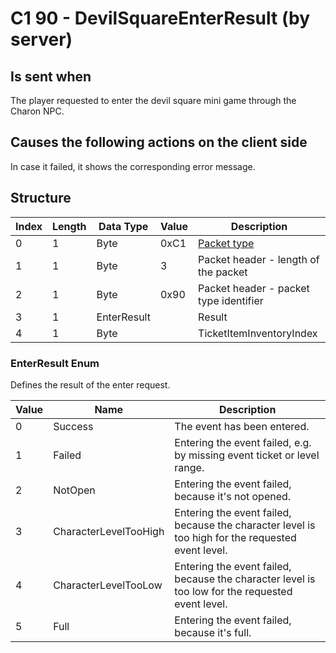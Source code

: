 # C1 90 - DevilSquareEnterResult (by server)

## Is sent when

The player requested to enter the devil square mini game through the Charon NPC.

## Causes the following actions on the client side

In case it failed, it shows the corresponding error message.

## Structure

| Index | Length | Data Type | Value | Description |
|-------|--------|-----------|-------|-------------|
| 0 | 1 |   Byte   | 0xC1  | [Packet type](PacketTypes.md) |
| 1 | 1 |    Byte   |   3   | Packet header - length of the packet |
| 2 | 1 |    Byte   | 0x90  | Packet header - packet type identifier |
| 3 | 1 | EnterResult |  | Result |
| 4 | 1 | Byte |  | TicketItemInventoryIndex |

### EnterResult Enum

Defines the result of the enter request.

| Value | Name | Description |
|-------|------|-------------|
| 0 | Success | The event has been entered. |
| 1 | Failed | Entering the event failed, e.g. by missing event ticket or level range. |
| 2 | NotOpen | Entering the event failed, because it's not opened. |
| 3 | CharacterLevelTooHigh | Entering the event failed, because the character level is too high for the requested event level. |
| 4 | CharacterLevelTooLow | Entering the event failed, because the character level is too low for the requested event level. |
| 5 | Full | Entering the event failed, because it's full. |